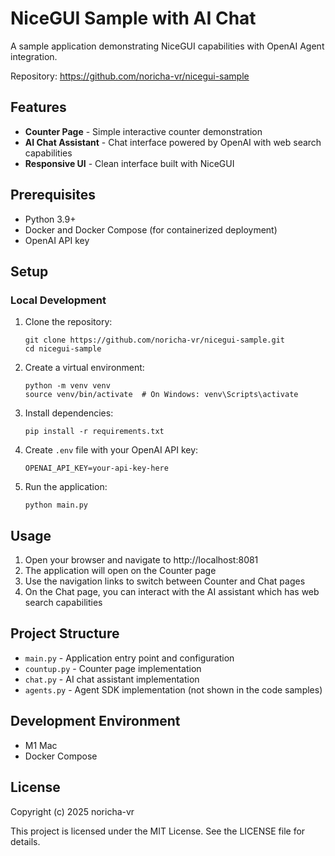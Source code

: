 # NiceGUI Sample with AI Chat

A sample application demonstrating NiceGUI capabilities with OpenAI Agent integration.

Repository: https://github.com/noricha-vr/nicegui-sample

## Features

- **Counter Page** - Simple interactive counter demonstration
- **AI Chat Assistant** - Chat interface powered by OpenAI with web search capabilities
- **Responsive UI** - Clean interface built with NiceGUI

## Prerequisites

- Python 3.9+
- Docker and Docker Compose (for containerized deployment)
- OpenAI API key

## Setup

### Local Development

1. Clone the repository:
   ```
   git clone https://github.com/noricha-vr/nicegui-sample.git
   cd nicegui-sample
   ```

2. Create a virtual environment:
   ```
   python -m venv venv
   source venv/bin/activate  # On Windows: venv\Scripts\activate
   ```

3. Install dependencies:
   ```
   pip install -r requirements.txt
   ```

4. Create `.env` file with your OpenAI API key:
   ```
   OPENAI_API_KEY=your-api-key-here
   ```

5. Run the application:
   ```
   python main.py
   ```

## Usage

1. Open your browser and navigate to http://localhost:8081
2. The application will open on the Counter page
3. Use the navigation links to switch between Counter and Chat pages
4. On the Chat page, you can interact with the AI assistant which has web search capabilities

## Project Structure

- `main.py` - Application entry point and configuration
- `countup.py` - Counter page implementation
- `chat.py` - AI chat assistant implementation
- `agents.py` - Agent SDK implementation (not shown in the code samples)

## Development Environment

- M1 Mac
- Docker Compose

## License

Copyright (c) 2025 noricha-vr

This project is licensed under the MIT License. See the LICENSE file for details.
